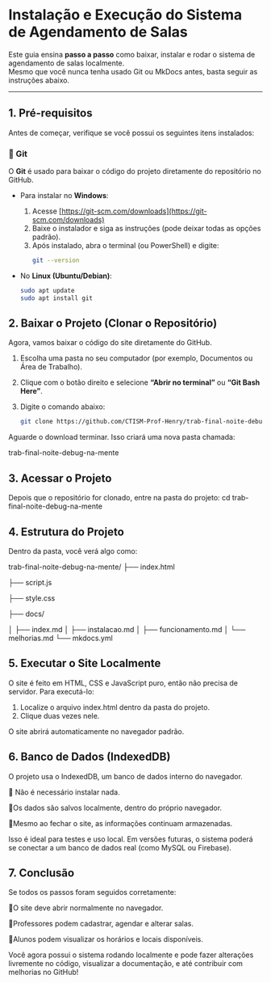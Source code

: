 #  Instalação e Execução do Sistema de Agendamento de Salas

Este guia ensina **passo a passo** como baixar, instalar e rodar o sistema de agendamento de salas localmente.  
Mesmo que você nunca tenha usado Git ou MkDocs antes, basta seguir as instruções abaixo.

---

##  1. Pré-requisitos

Antes de começar, verifique se você possui os seguintes itens instalados:

### 🔹 Git
O **Git** é usado para baixar o código do projeto diretamente do repositório no GitHub.

- Para instalar no **Windows**:
  1. Acesse [https://git-scm.com/downloads](https://git-scm.com/downloads)
  2. Baixe o instalador e siga as instruções (pode deixar todas as opções padrão).
  3. Após instalado, abra o terminal (ou PowerShell) e digite:
     ```bash
     git --version
     ```

- No **Linux (Ubuntu/Debian)**:
  ```bash
  sudo apt update
  sudo apt install git

##  2. Baixar o Projeto (Clonar o Repositório)

Agora, vamos baixar o código do site diretamente do GitHub.

1. Escolha uma pasta no seu computador (por exemplo, Documentos ou Área de Trabalho).
2. Clique com o botão direito e selecione **“Abrir no terminal”** ou **“Git Bash Here”**.
3. Digite o comando abaixo:

   ```bash
   git clone https://github.com/CTISM-Prof-Henry/trab-final-noite-debug-na-mente.git

  Aguarde o download terminar.
  Isso criará uma nova pasta chamada:

  trab-final-noite-debug-na-mente

##  3. Acessar o Projeto

  Depois que o repositório for clonado, entre na pasta do projeto:
  cd trab-final-noite-debug-na-mente

##  4. Estrutura do Projeto

  Dentro da pasta, você verá algo como:

  trab-final-noite-debug-na-mente/
├── index.html

├── script.js

├── style.css

├── docs/

│   ├── index.md
│   ├── instalacao.md
│   ├── funcionamento.md
│   └── melhorias.md
└── mkdocs.yml


## 5. Executar o Site Localmente

O site é feito em HTML, CSS e JavaScript puro, então não precisa de servidor.
Para executá-lo:

1. Localize o arquivo index.html dentro da pasta do projeto.
2. Clique duas vezes nele.

O site abrirá automaticamente no navegador padrão.

##  6. Banco de Dados (IndexedDB)

O projeto usa o IndexedDB, um banco de dados interno do navegador.

🔹 Não é necessário instalar nada.

🔹Os dados são salvos localmente, dentro do próprio navegador.

🔹Mesmo ao fechar o site, as informações continuam armazenadas.

 Isso é ideal para testes e uso local. Em versões futuras, o sistema poderá se conectar a um banco de dados real (como MySQL ou Firebase).


##  7. Conclusão

Se todos os passos foram seguidos corretamente:

🔹O site deve abrir normalmente no navegador.

🔹Professores podem cadastrar, agendar e alterar salas.

🔹Alunos podem visualizar os horários e locais disponíveis.

Você agora possui o sistema rodando localmente e pode fazer alterações livremente no código, visualizar a documentação, e até contribuir com melhorias no GitHub! 







